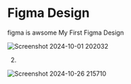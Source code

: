 # Figma Design
figma is awsome
My First Figma Design


![Screenshot 2024-10-01 202032](https://github.com/user-attachments/assets/4ed2a0ce-b165-4452-93ec-5f936ba12881)

2)

![Screenshot 2024-10-26 215710](https://github.com/user-attachments/assets/d714acd3-59ba-4da5-863d-3b39294d0bb6)
